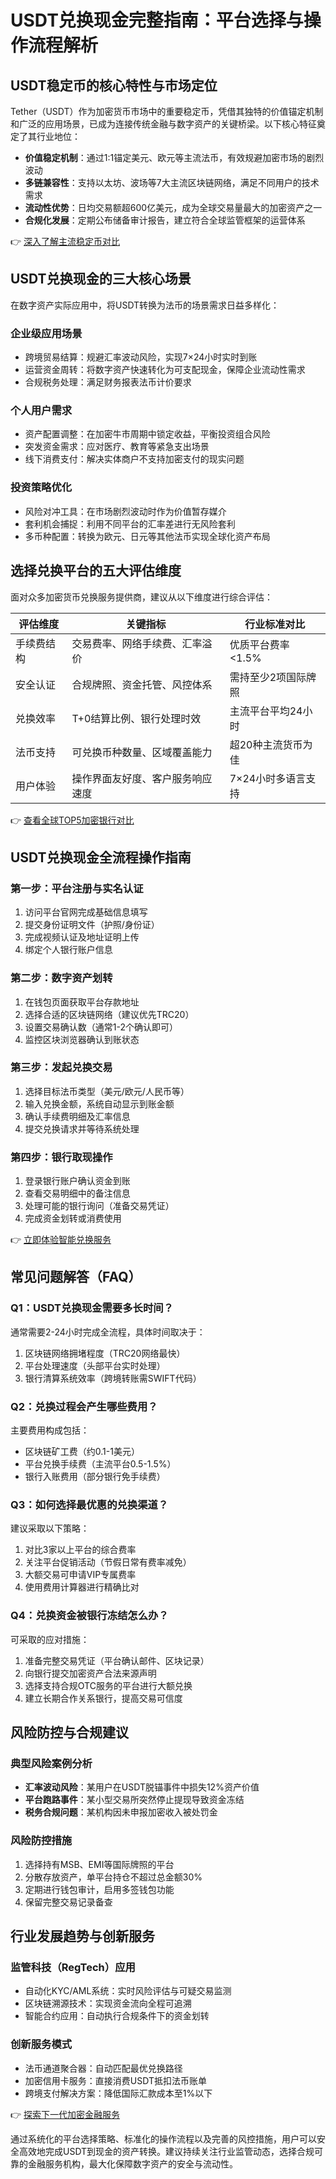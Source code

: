 # USDT兑换现金完整指南：平台选择与操作流程解析  

## USDT稳定币的核心特性与市场定位  
Tether（USDT）作为加密货币市场中的重要稳定币，凭借其独特的价值锚定机制和广泛的应用场景，已成为连接传统金融与数字资产的关键桥梁。以下核心特征奠定了其行业地位：  

- **价值稳定机制**：通过1:1锚定美元、欧元等主流法币，有效规避加密市场的剧烈波动  
- **多链兼容性**：支持以太坊、波场等7大主流区块链网络，满足不同用户的技术需求  
- **流动性优势**：日均交易额超600亿美元，成为全球交易量最大的加密资产之一  
- **合规化发展**：定期公布储备审计报告，建立符合全球监管框架的运营体系  

👉 [深入了解主流稳定币对比](https://bit.ly/okx_welcome)  

## USDT兑换现金的三大核心场景  
在数字资产实际应用中，将USDT转换为法币的场景需求日益多样化：  

### 企业级应用场景  
- 跨境贸易结算：规避汇率波动风险，实现7×24小时实时到账  
- 运营资金周转：将数字资产快速转化为可支配现金，保障企业流动性需求  
- 合规税务处理：满足财务报表法币计价要求  

### 个人用户需求  
- 资产配置调整：在加密牛市周期中锁定收益，平衡投资组合风险  
- 突发资金需求：应对医疗、教育等紧急支出场景  
- 线下消费支付：解决实体商户不支持加密支付的现实问题  

### 投资策略优化  
- 风险对冲工具：在市场剧烈波动时作为价值暂存媒介  
- 套利机会捕捉：利用不同平台的汇率差进行无风险套利  
- 多币种配置：转换为欧元、日元等其他法币实现全球化资产布局  

## 选择兑换平台的五大评估维度  
面对众多加密货币兑换服务提供商，建议从以下维度进行综合评估：  

| 评估维度       | 关键指标                          | 行业标准对比       |  
|----------------|-----------------------------------|--------------------|  
| 手续费结构     | 交易费率、网络手续费、汇率溢价    | 优质平台费率<1.5%  |  
| 安全认证       | 合规牌照、资金托管、风控体系      | 需持至少2项国际牌照|  
| 兑换效率       | T+0结算比例、银行处理时效        | 主流平台平均24小时 |  
| 法币支持       | 可兑换币种数量、区域覆盖能力      | 超20种主流货币为佳 |  
| 用户体验       | 操作界面友好度、客户服务响应速度  | 7×24小时多语言支持 |  

👉 [查看全球TOP5加密银行对比](https://bit.ly/okx_welcome)  

## USDT兑换现金全流程操作指南  
### 第一步：平台注册与实名认证  
1. 访问平台官网完成基础信息填写  
2. 提交身份证明文件（护照/身份证）  
3. 完成视频认证及地址证明上传  
4. 绑定个人银行账户信息  

### 第二步：数字资产划转  
1. 在钱包页面获取平台存款地址  
2. 选择合适的区块链网络（建议优先TRC20）  
3. 设置交易确认数（通常1-2个确认即可）  
4. 监控区块浏览器确认到账状态  

### 第三步：发起兑换交易  
1. 选择目标法币类型（美元/欧元/人民币等）  
2. 输入兑换金额，系统自动显示到账金额  
3. 确认手续费明细及汇率信息  
4. 提交兑换请求并等待系统处理  

### 第四步：银行取现操作  
1. 登录银行账户确认资金到账  
2. 查看交易明细中的备注信息  
3. 处理可能的银行询问（准备交易凭证）  
4. 完成资金划转或消费使用  

👉 [立即体验智能兑换服务](https://bit.ly/okx_welcome)  

## 常见问题解答（FAQ）  

### Q1：USDT兑换现金需要多长时间？  
通常需要2-24小时完成全流程，具体时间取决于：  
1. 区块链网络拥堵程度（TRC20网络最快）  
2. 平台处理速度（头部平台实时处理）  
3. 银行清算系统效率（跨境转账需SWIFT代码）  

### Q2：兑换过程会产生哪些费用？  
主要费用构成包括：  
- 区块链矿工费（约0.1-1美元）  
- 平台兑换手续费（主流平台0.5-1.5%）  
- 银行入账费用（部分银行免手续费）  

### Q3：如何选择最优惠的兑换渠道？  
建议采取以下策略：  
1. 对比3家以上平台的综合费率  
2. 关注平台促销活动（节假日常有费率减免）  
3. 大额交易可申请VIP专属费率  
4. 使用费用计算器进行精确比对  

### Q4：兑换资金被银行冻结怎么办？  
可采取的应对措施：  
1. 准备完整交易凭证（平台确认邮件、区块记录）  
2. 向银行提交加密资产合法来源声明  
3. 选择支持合规OTC服务的平台进行大额兑换  
4. 建立长期合作关系银行，提高交易可信度  

## 风险防控与合规建议  
### 典型风险案例分析  
- **汇率波动风险**：某用户在USDT脱锚事件中损失12%资产价值  
- **平台跑路事件**：某小型交易所突然停止提现导致资金冻结  
- **税务合规问题**：某机构因未申报加密收入被处罚金  

### 风险防控措施  
1. 选择持有MSB、EMI等国际牌照的平台  
2. 分散存放资产，单平台持仓不超过总金额30%  
3. 定期进行钱包审计，启用多签钱包功能  
4. 保留完整交易记录备查  

## 行业发展趋势与创新服务  
### 监管科技（RegTech）应用  
- 自动化KYC/AML系统：实时风险评估与可疑交易监测  
- 区块链溯源技术：实现资金流向全程可追溯  
- 智能合约应用：自动执行合规条件下的资金划转  

### 创新服务模式  
- 法币通道聚合器：自动匹配最优兑换路径  
- 加密信用卡服务：直接消费USDT抵扣法币账单  
- 跨境支付解决方案：降低国际汇款成本至1%以下  

👉 [探索下一代加密金融服务](https://bit.ly/okx_welcome)  

通过系统化的平台选择策略、标准化的操作流程以及完善的风控措施，用户可以安全高效地完成USDT到现金的资产转换。建议持续关注行业监管动态，选择合规可靠的金融服务机构，最大化保障数字资产的安全与流动性。
